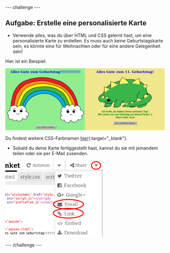 \--- challenge \---

## Aufgabe: Erstelle eine personalisierte Karte

+ Verwende alles, was du über HTML und CSS gelernt hast, um eine personalisierte Karte zu erstellen. Es muss auch keine Geburtstagskarte sein, es könnte eine für Weihnachten oder für eine andere Gelegenheit sein!

Hier ist ein Beispiel:

![screenshot](images/birthday-final.png)

Du findest weitere CSS-Farbnamen [hier](http://jumpto.cc/colours){:target="_blank"}.

+ Sobald du deine Karte fertiggestellt hast, kannst du sie mit jemandem teilen oder sie per E-Mail zusenden.

![Bildschirmfoto](images/birthday-share.png)

\--- /challenge \---